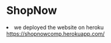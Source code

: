 # ShopNow
<li>we deployed the website on heroku <a href="https://shopnowcomp.herokuapp.com/"> https://shopnowcomp.herokuapp.com/</a></li>
